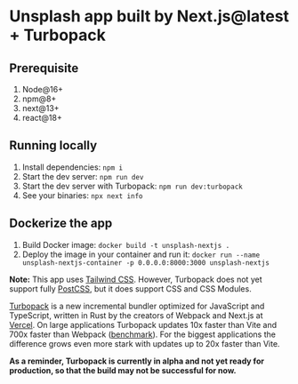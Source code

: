# Unsplash app built by Next.js@latest + Turbopack

## Prerequisite

1. Node@16+
2. npm@8+
3. next@13+
4. react@18+

## Running locally

1. Install dependencies: `npm i`
2. Start the dev server: `npm run dev`
3. Start the dev server with Turbopack: `npm run dev:turbopack`
4. See your binaries: `npx next info`

## Dockerize the app

1. Build Docker image: `docker build -t unsplash-nextjs .`
2. Deploy the image in your container and run it: `docker run --name unsplash-nextjs-container -p 0.0.0.0:8000:3000 unsplash-nextjs`

**Note:** This app uses [Tailwind CSS](https://tailwindcss.com). However, Turbopack does not yet support fully [PostCSS](https://turbo.build/pack/docs/features/css#postcss), but it does support CSS and CSS Modules.

[Turbopack](https://turbo.build/pack) is a new incremental bundler optimized for JavaScript and TypeScript, written in Rust by the creators of Webpack and Next.js at [Vercel](https://vercel.com). On large applications Turbopack updates 10x faster than Vite and 700x faster than Webpack ([benchmark](https://turbo.build/pack/docs/benchmarks)). For the biggest applications the difference grows even more stark with updates up to 20x faster than Vite.

**As a reminder, Turbopack is currently in alpha and not yet ready for production, so that the build may not be successful for now.**
